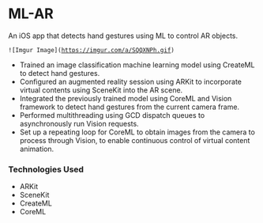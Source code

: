 <h1>ML-AR</h1>
<p>An iOS app that detects hand gestures using ML to control AR objects.</p>
<pre><code>![Imgur Image](<a href="https://imgur.com/a/SQQXNPh">https://imgur.com/a/SQQXNPh.gif</a>)</code></pre>
<ul>
<li>
<div>Trained an image classification machine learning model using CreateML to detect hand gestures.</div>
</li>
<li>
<div>Configured an augmented reality session using ARKit to incorporate virtual contents using SceneKit into the AR scene.&nbsp;</div>
</li>
<li>
<div>Integrated the previously trained model using CoreML and Vision framework to detect hand gestures from the current camera frame.</div>
</li>
<li>
<div>Performed multithreading using GCD dispatch queues to asynchronously run Vision requests.</div>
</li>
<li>
<div>Set up a repeating loop for CoreML to obtain images from the camera to process through Vision, to enable continuous control of virtual content animation.&nbsp;</div>
</li>
</ul>
<h3><strong>Technologies Used</strong></h3>
<ul>
<li>ARKit</li>
<li>SceneKit</li>
<li>CreateML</li>
<li>CoreML</li>
</ul>
